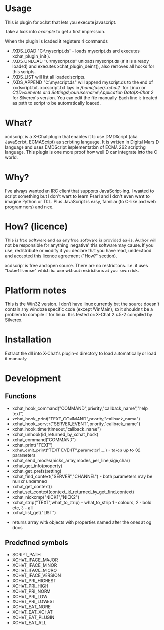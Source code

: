 Usage
=====

This is plugin for xchat that lets you execute javascript.

Take a look into *example* to get a first impression.


When the plugin is loaded it registers 4 commands

* /XDS_LOAD "C:\myscript.ds" - loads myscript.ds and executes xchat_plugin_init().
* /XDS_UNLOAD "C:\myscript.ds" unloads myscript.ds (if it is already loaded) and executes xchat_plugin_deinit(), also removes all hooks for this scripts.
* /XDS_LIST will list all loaded scripts.
* /XDS_APPEND "C:\myscript.ds" will append myscript.ds to the end of xcdscript.txt. xcdscript.txt lays in */home/user/.xchat2`* for Linux or *C:\Documents and Settings\yourusername\Application Data\X-Chat 2* for Silverex's version. You can edit the file manually. Each line is treated as path to script to be automatically loaded.

What?
=====

xcdscript is a X-Chat plugin that enables it to use DMDScript (aka JavaScript, ECMAScript) as scripting language. It is written in Digital Mars D language and uses DMDScript implementation of ECMA 262 scripting language. This plugin is one more proof how well D can integrate into the C world. 


Why?
====

I've always wanted an IRC client that supports JavaScript-ing. I wanted to script something but I don't want to learn Pearl and I don't even want to imagine Python or TCL. Plus JavaScript is easy, familiar (to C-like and web programmers) and nice. 

How? (licence)
==============

This is free software and as any free software is provided as-is. Author will not be responsible for anything 'negative' this software may cause. If you use, redistribute or modify it you declare that you have read, understood and accepted this licence agreement ("How?" section).

xcdscript is free and open source. There are no restrictions. I.e. it uses "bobef license" which is: use without restrictions at your own risk. 

Platform notes
==========

This is the Win32 version. I don't have linux currently but the source doesn't contain any windoze specific code (except WinMain), so it shouldn't be a problem to compile it for linux. It is tested on X-Chat 2.4.5-2 compiled by Silverex.

Installation
========
Extract the dll into X-Chat's plugin-s directory to load automatically or load it manually.


Development
=========

Functions
---------

* xchat_hook_command("COMMAND",priority,"callback_name","help text")
* xchat_hook_print("TEXT_COMMAND",priority,"callback_name")
* xchat_hook_server("SERVER_EVENT",priority,"callback_name")
* xchat_hook_timer(timeout,"callback_name")
* xchat_unhook(id_returned_by_xchat_hook)
* xchat_command("COMMAND")
* xchat_print("TEXT")
* xchat_emit_print("TEXT EVENT",parameter1,...) - takes up to 32 parameters
* xchat_send_modes(nicks_array,modes_per_line,sign,char)
* xchat_get_info(property)
* xchat_get_prefs(setting)
* xchat_find_context("SERVER","CHANNEL") - both parameters may be null or undefined
* xchat_get_context()
* xchat_set_context(context_id_returned_by_get_find_context)
* xchat_nickcmp("NICK1","NICK2")
* xchat_strip("TEXT",what_to_strip) - what_to_strip 1 - colours, 2 - bold etc, 3 - all
* xchat_list_get("LIST")
- returns array with objects with properties named after the ones at og docs

Predefined symbols
------------------

* SCRIPT_PATH
* XCHAT_IFACE_MAJOR
* XCHAT_IFACE_MINOR
* XCHAT_IFACE_MICRO
* XCHAT_IFACE_VERSION
* XCHAT_PRI_HIGHEST
* XCHAT_PRI_HIGH
* XCHAT_PRI_NORM
* XCHAT_PRI_LOW
* XCHAT_PRI_LOWEST
* XCHAT_EAT_NONE
* XCHAT_EAT_XCHAT
* XCHAT_EAT_PLUGIN
* XCHAT_EAT_ALL
